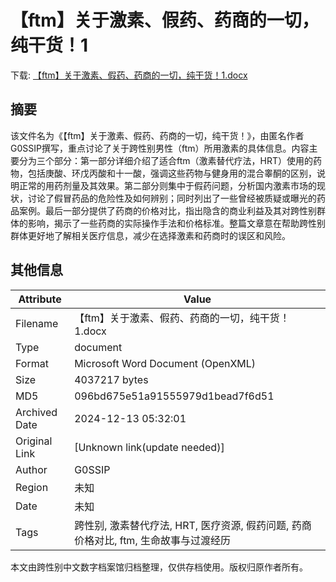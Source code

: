 # 【ftm】关于激素、假药、药商的一切，纯干货！1

<!-- tcd_download_link -->
下载: <a href="【ftm】关于激素、假药、药商的一切，纯干货！1.docx" download>【ftm】关于激素、假药、药商的一切，纯干货！1.docx</a>
<!-- tcd_download_link_end -->

## 摘要

<!-- tcd_abstract -->
该文件名为《【ftm】关于激素、假药、药商的一切，纯干货！》，由匿名作者G0SSIP撰写，重点讨论了关于跨性别男性（ftm）所用激素的具体信息。内容主要分为三个部分：第一部分详细介绍了适合ftm（激素替代疗法，HRT）使用的药物，包括庚酸、环戊丙酸和十一酸，强调这些药物与健身用的混合睾酮的区别，说明正常的用药剂量及其效果。第二部分则集中于假药问题，分析国内激素市场的现状，讨论了假冒药品的危险性及如何辨别；同时列出了一些曾经被质疑或曝光的药品案例。最后一部分提供了药商的价格对比，指出隐含的商业利益及其对跨性别群体的影响，揭示了一些药商的实际操作手法和价格标准。整篇文章意在帮助跨性别群体更好地了解相关医疗信息，减少在选择激素和药商时的误区和风险。

<!-- tcd_abstract_end -->

## 其他信息

| Attribute       | Value                                  |
|-----------------|----------------------------------------|
| Filename        | 【ftm】关于激素、假药、药商的一切，纯干货！1.docx                             |
| Type            | document                                 |
| Format          | Microsoft Word Document (OpenXML)                               |
| Size            | 4037217 bytes                           |
| MD5             | 096bd675e51a91555979d1bead7f6d51                                  |
| Archived Date   | 2024-12-13 05:32:01                             |
| Original Link   | [Unknown link(update needed)]                         |
| Author          | G0SSIP                               |
| Region          | 未知                               |
| Date            | 未知                                 |
| Tags            | 跨性别, 激素替代疗法, HRT, 医疗资源, 假药问题, 药商价格对比, ftm, 生命故事与过渡经历                                 |

本文由跨性别中文数字档案馆归档整理，仅供存档使用。版权归原作者所有。
